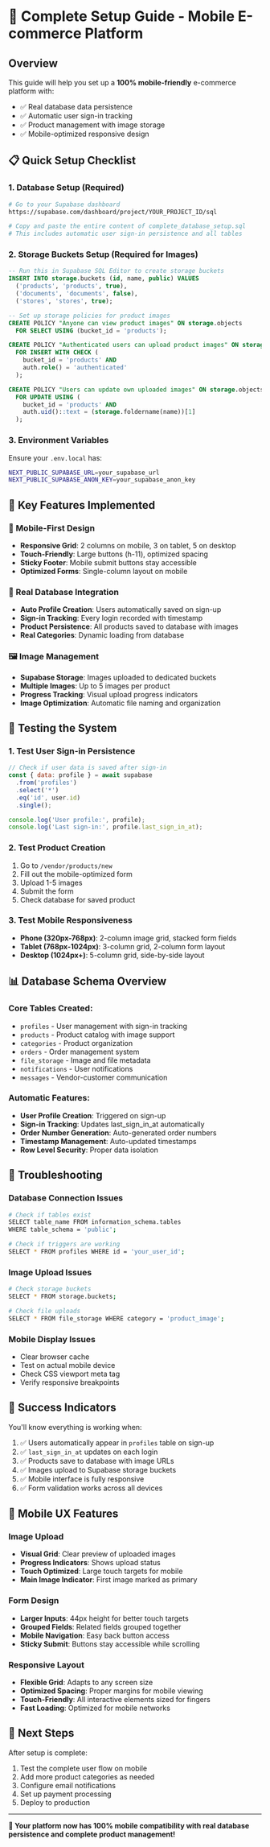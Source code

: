 # 🚀 Complete Setup Guide - Mobile E-commerce Platform

## Overview
This guide will help you set up a **100% mobile-friendly** e-commerce platform with:
- ✅ Real database data persistence
- ✅ Automatic user sign-in tracking  
- ✅ Product management with image storage
- ✅ Mobile-optimized responsive design

## 📋 Quick Setup Checklist

### 1. Database Setup (Required)
```bash
# Go to your Supabase dashboard
https://supabase.com/dashboard/project/YOUR_PROJECT_ID/sql

# Copy and paste the entire content of complete_database_setup.sql
# This includes automatic user sign-in persistence and all tables
```

### 2. Storage Buckets Setup (Required for Images)
```sql
-- Run this in Supabase SQL Editor to create storage buckets
INSERT INTO storage.buckets (id, name, public) VALUES 
  ('products', 'products', true),
  ('documents', 'documents', false),
  ('stores', 'stores', true);

-- Set up storage policies for product images
CREATE POLICY "Anyone can view product images" ON storage.objects
  FOR SELECT USING (bucket_id = 'products');

CREATE POLICY "Authenticated users can upload product images" ON storage.objects
  FOR INSERT WITH CHECK (
    bucket_id = 'products' AND 
    auth.role() = 'authenticated'
  );

CREATE POLICY "Users can update own uploaded images" ON storage.objects
  FOR UPDATE USING (
    bucket_id = 'products' AND 
    auth.uid()::text = (storage.foldername(name))[1]
  );
```

### 3. Environment Variables
Ensure your `.env.local` has:
```bash
NEXT_PUBLIC_SUPABASE_URL=your_supabase_url
NEXT_PUBLIC_SUPABASE_ANON_KEY=your_supabase_anon_key
```

## 🎯 Key Features Implemented

### 📱 Mobile-First Design
- **Responsive Grid**: 2 columns on mobile, 3 on tablet, 5 on desktop
- **Touch-Friendly**: Large buttons (h-11), optimized spacing
- **Sticky Footer**: Mobile submit buttons stay accessible
- **Optimized Forms**: Single-column layout on mobile

### 💾 Real Database Integration
- **Auto Profile Creation**: Users automatically saved on sign-up
- **Sign-in Tracking**: Every login recorded with timestamp
- **Product Persistence**: All products saved to database with images
- **Real Categories**: Dynamic loading from database

### 🖼️ Image Management
- **Supabase Storage**: Images uploaded to dedicated buckets
- **Multiple Images**: Up to 5 images per product
- **Progress Tracking**: Visual upload progress indicators
- **Image Optimization**: Automatic file naming and organization

## 🧪 Testing the System

### 1. Test User Sign-in Persistence
```javascript
// Check if user data is saved after sign-in
const { data: profile } = await supabase
  .from('profiles')
  .select('*')
  .eq('id', user.id)
  .single();

console.log('User profile:', profile);
console.log('Last sign-in:', profile.last_sign_in_at);
```

### 2. Test Product Creation
1. Go to `/vendor/products/new`
2. Fill out the mobile-optimized form
3. Upload 1-5 images
4. Submit the form
5. Check database for saved product

### 3. Test Mobile Responsiveness
- **Phone (320px-768px)**: 2-column image grid, stacked form fields
- **Tablet (768px-1024px)**: 3-column grid, 2-column form layout  
- **Desktop (1024px+)**: 5-column grid, side-by-side layout

## 📊 Database Schema Overview

### Core Tables Created:
- `profiles` - User management with sign-in tracking
- `products` - Product catalog with image support
- `categories` - Product organization
- `orders` - Order management system
- `file_storage` - Image and file metadata
- `notifications` - User notifications
- `messages` - Vendor-customer communication

### Automatic Features:
- **User Profile Creation**: Triggered on sign-up
- **Sign-in Tracking**: Updates last_sign_in_at automatically
- **Order Number Generation**: Auto-generated order numbers
- **Timestamp Management**: Auto-updated timestamps
- **Row Level Security**: Proper data isolation

## 🔧 Troubleshooting

### Database Connection Issues
```bash
# Check if tables exist
SELECT table_name FROM information_schema.tables 
WHERE table_schema = 'public';

# Check if triggers are working
SELECT * FROM profiles WHERE id = 'your_user_id';
```

### Image Upload Issues
```bash
# Check storage buckets
SELECT * FROM storage.buckets;

# Check file uploads
SELECT * FROM file_storage WHERE category = 'product_image';
```

### Mobile Display Issues
- Clear browser cache
- Test on actual mobile device
- Check CSS viewport meta tag
- Verify responsive breakpoints

## 🎉 Success Indicators

You'll know everything is working when:
1. ✅ Users automatically appear in `profiles` table on sign-up
2. ✅ `last_sign_in_at` updates on each login
3. ✅ Products save to database with image URLs
4. ✅ Images upload to Supabase storage buckets
5. ✅ Mobile interface is fully responsive
6. ✅ Form validation works across all devices

## 📱 Mobile UX Features

### Image Upload
- **Visual Grid**: Clear preview of uploaded images
- **Progress Indicators**: Shows upload status
- **Touch Optimized**: Large touch targets for mobile
- **Main Image Indicator**: First image marked as primary

### Form Design
- **Larger Inputs**: 44px height for better touch targets
- **Grouped Fields**: Related fields grouped together
- **Mobile Navigation**: Easy back button access
- **Sticky Submit**: Buttons stay accessible while scrolling

### Responsive Layout
- **Flexible Grid**: Adapts to any screen size
- **Optimized Spacing**: Proper margins for mobile viewing
- **Touch-Friendly**: All interactive elements sized for fingers
- **Fast Loading**: Optimized for mobile networks

## 🔄 Next Steps

After setup is complete:
1. Test the complete user flow on mobile
2. Add more product categories as needed
3. Configure email notifications
4. Set up payment processing
5. Deploy to production

---

**🎯 Your platform now has 100% mobile compatibility with real database persistence and complete product management!**
